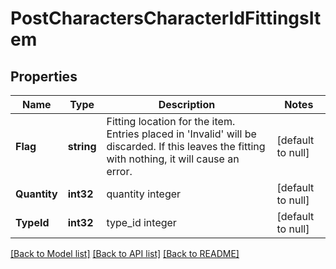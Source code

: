 # PostCharactersCharacterIdFittingsItem

## Properties
Name | Type | Description | Notes
------------ | ------------- | ------------- | -------------
**Flag** | **string** | Fitting location for the item. Entries placed in &#x27;Invalid&#x27; will be discarded. If this leaves the fitting with nothing, it will cause an error. | [default to null]
**Quantity** | **int32** | quantity integer | [default to null]
**TypeId** | **int32** | type_id integer | [default to null]

[[Back to Model list]](../README.md#documentation-for-models) [[Back to API list]](../README.md#documentation-for-api-endpoints) [[Back to README]](../README.md)

